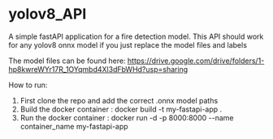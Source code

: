 # yolov8_API
A simple fastAPI application for a fire detection model. This API should work for any yolov8 onnx model if you just replace the model files and labels

The model files can be found here: https://drive.google.com/drive/folders/1-hp8kwreWYr17R_1OYqmbd4Xl3dFbWHd?usp=sharing 

How to run:

1. First clone the repo and add the correct .onnx model paths
2. Build the docker container : docker build -t my-fastapi-app .
3. Run the docker container : docker run -d -p 8000:8000 --name container_name my-fastapi-app

